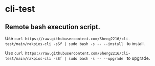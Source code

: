 # cli-test

## Remote bash execution script.

Use `curl https://raw.githubusercontent.com/Sheng2216/cli-test/main/rakpios-cli -sSf | sudo bash -s -- --install
` to install. 

Use `curl https://raw.githubusercontent.com/Sheng2216/cli-test/main/rakpios-cli -sSf | sudo bash -s -- --upgrade
` to upgrade. 


